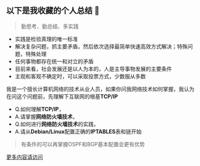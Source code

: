 ## 以下是我收藏的个人总结  👋

 > 勤思考、勤总结、多实践

- 实践是检验真理的唯一标准
- 解决复杂问题，抓主要矛盾，然后依次选择最简单快速高效方式解决；特殊问题，特殊处理
- 任何事物都存在统一和对立的矛盾
- 目前来看，社会发展还是以人为本的，人是主导事物发展的主要条件
- 主观和客观不确定时，可以采取投票方式，少数服从多数

我是一个擅长计算机网络的技术从业人员，如果你问我网络技术如何掌握，我认为在问这个问题前，先理解下互联网的根基**TCP/IP**  
- Q.如何理解**TCP/IP**，
- A.请掌握**网络防火墙技术**，
- Q.如何进行**网络防火墙技术**的实践，
- A.请从**Debian/Linux**配置正确的**IPTABLES**表和链开始

> 有条件的可以再掌握OSPF和BGP基本配置会更有优势

[更多内容请访问](https://github.com/beercrab/beercrab/issues)



